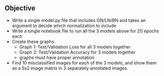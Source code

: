 Objective
-----------

- Write a single model.py file that includes GN/LN/BN and takes an argument to decide which normalization to include
- Write a single notebook file to run all the 3 models above for 20 epochs each
- Create these graphs:
  - Graph 1: Test/Validation Loss for all 3 models together
  - Graph 2: Test/Validation Accuracy for 3 models together
  - graphs must have proper annotation
- Find 10 misclassified images for each of the 3 models, and show them as a 5x2 image matrix in 3 separately annotated images. 
